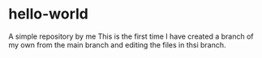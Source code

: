 # hello-world
A simple repository by me
This is the first time I have created a branch of my own from the main branch and editing the files in thsi branch.
